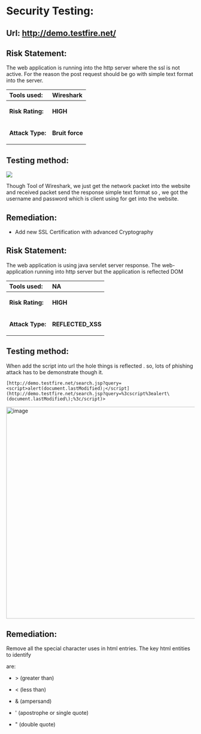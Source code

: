 # Security Testing:
## Url: <http://demo.testfire.net/>
## Risk Statement:
The web application  is running into the http server where the ssl is not active. For the reason the post   request should be go with simple text format into the server.  


|**Tools used:**|Wireshark |
| :- | :- |
|<p>**Risk Rating:**  </p><p></p>|<p>**HIGH** </p><p></p>|
|<p>**Attack Type:**</p><p></p>|<p>**Bruit force** </p><p></p>|

## **Testing  method:** 
![](Aspose.Words.d33b99ae-7948-4cb5-8bde-6419b985d85d.001.png)            

Though Tool of Wireshark, we just get the network packet into the website and  received packet send the response simple text format so , we got the username and password which is client using for get into the website. 


## Remediation:
* Add new  SSL Certification with advanced Cryptography

## Risk Statement:
The web application is using java servlet server response. The web-application running into http server but the application is reflected DOM  

|**Tools used:**|NA|
| :- | :- |
|<p>**Risk Rating:**  </p><p></p>|<p>**HIGH** </p><p></p>|
|<p>**Attack Type:**</p><p></p>|<p>**REFLECTED_XSS**</p><p></p>|

## **Testing  method:** 
When add the script into url the hole things is reflected . so, lots of phishing  attack has to be demonstrate though it. 

`[http://demo.testfire.net/search.jsp?query=<script>alert(document.lastModified);</script](http://demo.testfire.net/search.jsp?query=%3cscript%3ealert\(document.lastModified\);%3c/script)>`
            
            
 <img width="566" alt="image" src="https://user-images.githubusercontent.com/65080702/177851893-26e6e67b-9b66-42b2-84e1-62c52b91d040.png">

##
## Remediation:
Remove all the special character uses in html entries. The key html entities to identify

are:

* \> (greater than)

* < (less than)

* & (ampersand)

* ' (apostrophe or single quote)

* " (double quote)







